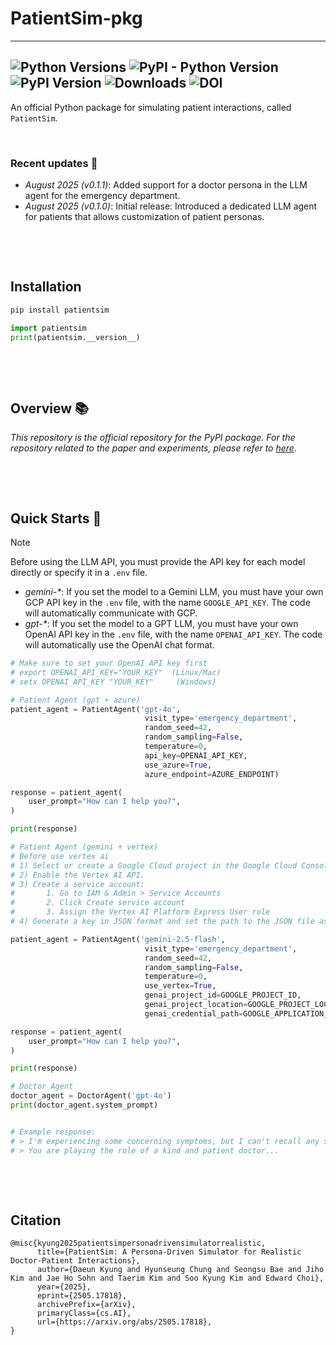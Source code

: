 # PatientSim-pkg

---
![Python Versions](https://img.shields.io/badge/python-3.11%2B%2C%203.12%2B-blue)
![PyPI - Python Version](https://img.shields.io/pypi/pyversions/patientsim)
![PyPI Version](https://img.shields.io/pypi/v/patientsim)
![Downloads](https://img.shields.io/pypi/dm/patientsim)
![DOI](https://img.shields.io/badge/DOI-10.48550/arXiv.2505.17818-blue)
---

An official Python package for simulating patient interactions, called `PatientSim`.

&nbsp;


### Recent updates 📣
* *August 2025 (v0.1.1)*: Added support for a doctor persona in the LLM agent for the emergency department.
* *August 2025 (v0.1.0)*: Initial release: Introduced a dedicated LLM agent for patients that allows customization of patient personas.

&nbsp;

&nbsp;

## Installation
```bash
pip install patientsim
```
```python
import patientsim
print(patientsim.__version__)
```

&nbsp;

&nbsp;


## Overview 📚
*This repository is the official repository for the PyPI package. For the repository related to the paper and experiments, please refer to [here](https://anonymous.4open.science/r/PatientSim-2691/README.md).*

&nbsp;

&nbsp;



## Quick Starts 🚀
> [!NOTE]
> Before using the LLM API, you must provide the API key for each model directly or specify it in a `.env` file.
> * *gemini-\**: If you set the model to a Gemini LLM, you must have your own GCP API key in the `.env` file, with the name `GOOGLE_API_KEY`. The code will automatically communicate with GCP.
>* *gpt-\**: If you set the model to a GPT LLM, you must have your own OpenAI API key in the `.env` file, with the name `OPENAI_API_KEY`. The code will automatically use the OpenAI chat format.
```python
# Make sure to set your OpenAI API key first
# export OPENAI_API_KEY="YOUR_KEY"  (Linux/Mac)
# setx OPENAI_API_KEY "YOUR_KEY"     (Windows)

# Patient Agent (gpt + azure)
patient_agent = PatientAgent('gpt-4o', 
                              visit_type='emergency_department',
                              random_seed=42,
                              random_sampling=False,
                              temperature=0,
                              api_key=OPENAI_API_KEY,
                              use_azure=True,
                              azure_endpoint=AZURE_ENDPOINT)

response = patient_agent(
    user_prompt="How can I help you?",
)

print(response)

# Patient Agent (gemini + vertex)
# Before use vertex ai
# 1) Select or create a Google Cloud project in the Google Cloud Console.
# 2) Enable the Vertex AI API.
# 3) Create a service account:
#       1. Go to IAM & Admin > Service Accounts
#       2. Click Create service account
#       3. Assign the Vertex AI Platform Express User role
# 4) Generate a key in JSON format and set the path to the JSON file as the GOOGLE_APPLICATION_CREDENTIALS environment variable.

patient_agent = PatientAgent('gemini-2.5-flash', 
                              visit_type='emergency_department',
                              random_seed=42,
                              random_sampling=False,
                              temperature=0,
                              use_vertex=True,
                              genai_project_id=GOOGLE_PROJECT_ID,
                              genai_project_location=GOOGLE_PROJECT_LOCATION,
                              genai_credential_path=GOOGLE_APPLICATION_CREDENTIALS)

response = patient_agent(
    user_prompt="How can I help you?",
)

print(response)

# Doctor Agent
doctor_agent = DoctorAgent('gpt-4o')
print(doctor_agent.system_prompt)


# Example response:
# > I'm experiencing some concerning symptoms, but I can't recall any specific medical history.
# > You are playing the role of a kind and patient doctor...
```



&nbsp;

&nbsp;


## Citation
```
@misc{kyung2025patientsimpersonadrivensimulatorrealistic,
      title={PatientSim: A Persona-Driven Simulator for Realistic Doctor-Patient Interactions}, 
      author={Daeun Kyung and Hyunseung Chung and Seongsu Bae and Jiho Kim and Jae Ho Sohn and Taerim Kim and Soo Kyung Kim and Edward Choi},
      year={2025},
      eprint={2505.17818},
      archivePrefix={arXiv},
      primaryClass={cs.AI},
      url={https://arxiv.org/abs/2505.17818}, 
}
```

&nbsp;